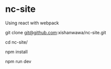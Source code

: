 # nc-site

Using react with webpack

git clone git@github.com:xishanwawa/nc-site.git

cd nc-site/

npm install

npm run dev